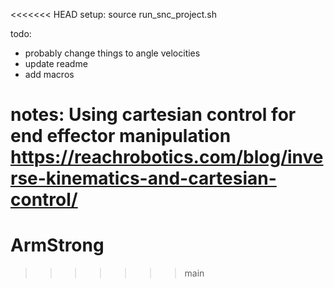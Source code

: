 <<<<<<< HEAD
setup: source run_snc_project.sh

todo:
 - probably change things to angle velocities
 - update readme
 - add macros

notes:
Using cartesian control for end effector manipulation https://reachrobotics.com/blog/inverse-kinematics-and-cartesian-control/
=======
# ArmStrong
>>>>>>> main
